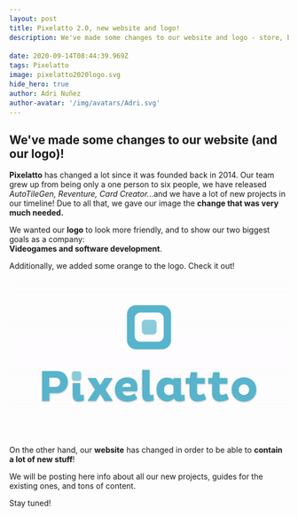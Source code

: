```yaml
---
layout: post
title: Pixelatto 2.0, new website and logo!
description: We've made some changes to our website and logo - store, blog and more!

date: 2020-09-14T08:44:39.969Z
tags: Pixelatto
image: pixelatto2020logo.svg
hide_hero: true
author: Adri Nuñez
author-avatar: '/img/avatars/Adri.svg'
---
```


## We've made some changes to our website (and our logo)!

**Pixelatto** has changed a lot since it was founded back in 2014. Our team grew up from being only a one person to six people, we have released *AutoTileGen, Reventure, Card Creator.*..and we have a lot of new projects in our timeline! Due to all that, we gave our image the **change that was very much needed.**

We wanted our **logo** to look more friendly, and to show our two biggest goals as a company:\
**Videogames and software development**.

 Additionally, we added some orange to the logo. Check it out!

![](/img/upload/gif-high-res.gif)

On the other hand, our **website** has changed in order to be able to **contain a lot of new stuff**!

We will be posting here info about all our new projects, guides for the existing ones, and tons of content.

Stay tuned!

